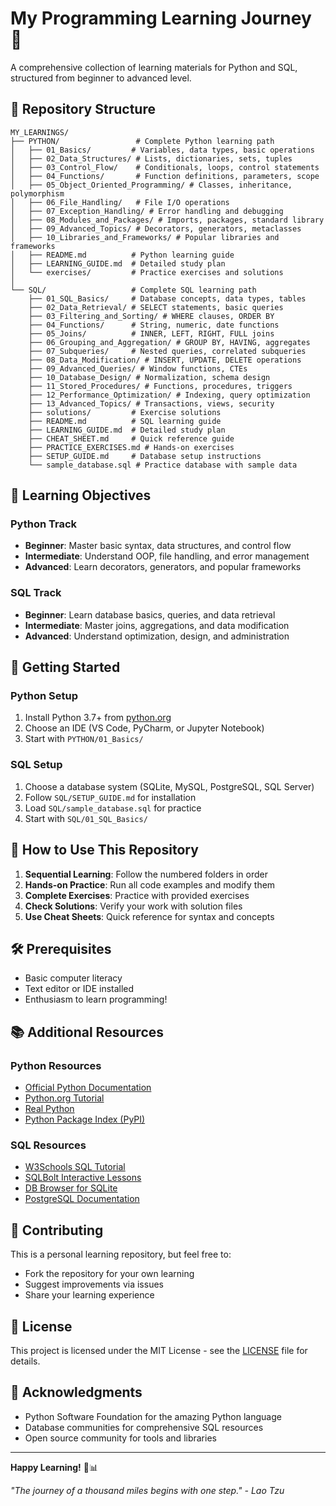 # My Programming Learning Journey 🚀

A comprehensive collection of learning materials for Python and SQL, structured from beginner to advanced level.

## 📁 Repository Structure

```
MY_LEARNINGS/
├── PYTHON/                 # Complete Python learning path
│   ├── 01_Basics/         # Variables, data types, basic operations
│   ├── 02_Data_Structures/ # Lists, dictionaries, sets, tuples
│   ├── 03_Control_Flow/    # Conditionals, loops, control statements
│   ├── 04_Functions/       # Function definitions, parameters, scope
│   ├── 05_Object_Oriented_Programming/ # Classes, inheritance, polymorphism
│   ├── 06_File_Handling/   # File I/O operations
│   ├── 07_Exception_Handling/ # Error handling and debugging
│   ├── 08_Modules_and_Packages/ # Imports, packages, standard library
│   ├── 09_Advanced_Topics/ # Decorators, generators, metaclasses
│   ├── 10_Libraries_and_Frameworks/ # Popular libraries and frameworks
│   ├── README.md          # Python learning guide
│   ├── LEARNING_GUIDE.md  # Detailed study plan
│   └── exercises/         # Practice exercises and solutions
│
└── SQL/                   # Complete SQL learning path
    ├── 01_SQL_Basics/     # Database concepts, data types, tables
    ├── 02_Data_Retrieval/ # SELECT statements, basic queries
    ├── 03_Filtering_and_Sorting/ # WHERE clauses, ORDER BY
    ├── 04_Functions/      # String, numeric, date functions
    ├── 05_Joins/          # INNER, LEFT, RIGHT, FULL joins
    ├── 06_Grouping_and_Aggregation/ # GROUP BY, HAVING, aggregates
    ├── 07_Subqueries/     # Nested queries, correlated subqueries
    ├── 08_Data_Modification/ # INSERT, UPDATE, DELETE operations
    ├── 09_Advanced_Queries/ # Window functions, CTEs
    ├── 10_Database_Design/ # Normalization, schema design
    ├── 11_Stored_Procedures/ # Functions, procedures, triggers
    ├── 12_Performance_Optimization/ # Indexing, query optimization
    ├── 13_Advanced_Topics/ # Transactions, views, security
    ├── solutions/         # Exercise solutions
    ├── README.md          # SQL learning guide
    ├── LEARNING_GUIDE.md  # Detailed study plan
    ├── CHEAT_SHEET.md     # Quick reference guide
    ├── PRACTICE_EXERCISES.md # Hands-on exercises
    ├── SETUP_GUIDE.md     # Database setup instructions
    └── sample_database.sql # Practice database with sample data
```

## 🎯 Learning Objectives

### Python Track
- **Beginner**: Master basic syntax, data structures, and control flow
- **Intermediate**: Understand OOP, file handling, and error management
- **Advanced**: Learn decorators, generators, and popular frameworks

### SQL Track
- **Beginner**: Learn database basics, queries, and data retrieval
- **Intermediate**: Master joins, aggregations, and data modification
- **Advanced**: Understand optimization, design, and administration

## 🚀 Getting Started

### Python Setup
1. Install Python 3.7+ from [python.org](https://www.python.org/)
2. Choose an IDE (VS Code, PyCharm, or Jupyter Notebook)
3. Start with `PYTHON/01_Basics/`

### SQL Setup
1. Choose a database system (SQLite, MySQL, PostgreSQL, SQL Server)
2. Follow `SQL/SETUP_GUIDE.md` for installation
3. Load `SQL/sample_database.sql` for practice
4. Start with `SQL/01_SQL_Basics/`

## 📖 How to Use This Repository

1. **Sequential Learning**: Follow the numbered folders in order
2. **Hands-on Practice**: Run all code examples and modify them
3. **Complete Exercises**: Practice with provided exercises
4. **Check Solutions**: Verify your work with solution files
5. **Use Cheat Sheets**: Quick reference for syntax and concepts

## 🛠️ Prerequisites

- Basic computer literacy
- Text editor or IDE installed
- Enthusiasm to learn programming!

## 📚 Additional Resources

### Python Resources
- [Official Python Documentation](https://docs.python.org/3/)
- [Python.org Tutorial](https://docs.python.org/3/tutorial/)
- [Real Python](https://realpython.com/)
- [Python Package Index (PyPI)](https://pypi.org/)

### SQL Resources
- [W3Schools SQL Tutorial](https://www.w3schools.com/sql/)
- [SQLBolt Interactive Lessons](https://sqlbolt.com/)
- [DB Browser for SQLite](https://sqlitebrowser.org/)
- [PostgreSQL Documentation](https://www.postgresql.org/docs/)

## 🤝 Contributing

This is a personal learning repository, but feel free to:
- Fork the repository for your own learning
- Suggest improvements via issues
- Share your learning experience

## 📝 License

This project is licensed under the MIT License - see the [LICENSE](LICENSE) file for details.

## 🌟 Acknowledgments

- Python Software Foundation for the amazing Python language
- Database communities for comprehensive SQL resources
- Open source community for tools and libraries

---

**Happy Learning!** 🐍📊

*"The journey of a thousand miles begins with one step." - Lao Tzu*
